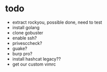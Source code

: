 # todo

- extract rockyou, possible done, need to test
- install golang
- clone gobuster
- enable ssh?
- privesccheck?
- guake?
- burp pro?
- install hashcat legacy??
- get our custom vimrc

